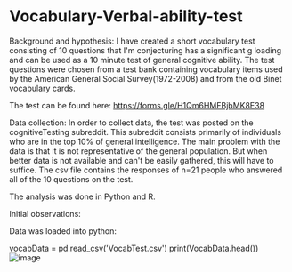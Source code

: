 # Vocabulary-Verbal-ability-test


Background and hypothesis: I have created a short vocabulary test consisting of 10 questions that I'm conjecturing has a significant g loading and can be used as a 10 minute test of general cognitive ability. The test questions were chosen from a test bank containing vocabulary items used by the American General Social Survey(1972-2008) and from the old Binet vocabulary cards.

The test can be found here: 
https://forms.gle/H1Qm6HMFBjbMK8E38

Data collection: In order to collect data, the test was posted on the cognitiveTesting subreddit. This subreddit consists primarily of individuals who are in the top 10% of general intelligence. The main problem with the data is that it is not representative of the general population. But when better data is not available and can't be easily gathered, this will have to suffice. The csv file contains the responses of n=21 people who answered all of the 10 questions on the test.


The analysis was done in Python and R.

Initial observations: 


Data was loaded into python: 

vocabData = pd.read_csv('VocabTest.csv')
print(VocabData.head())
![image](https://user-images.githubusercontent.com/76405713/175430455-7629f4f9-6781-4202-a20c-353e645bdfd8.png)
